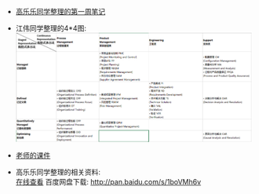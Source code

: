 * [高乐乐同学整理的第一周笔记](http://7xl0ck.com1.z0.glb.clouddn.com/%E8%BD%AF%E4%BB%B6%E5%B7%A5%E7%A8%8B%20%E7%AC%AC%E4%B8%80%E5%91%A8.pdf)  

* 江伟同学整理的4*4图:
![](44.png)

* [老师的课件](https://github.com/dfghj44444/NJUMENG2016/blob/master/CMMIUM7.pdf)  

* 高乐乐同学整理的相关资料:  
[在线查看](http://7xl0ck.com1.z0.glb.clouddn.com/%E8%BD%AF%E4%BB%B6%E9%A1%B9%E7%9B%AE%E7%AE%A1%E7%90%86.pdf)
百度网盘下载:
http://pan.baidu.com/s/1boVMh6v  
